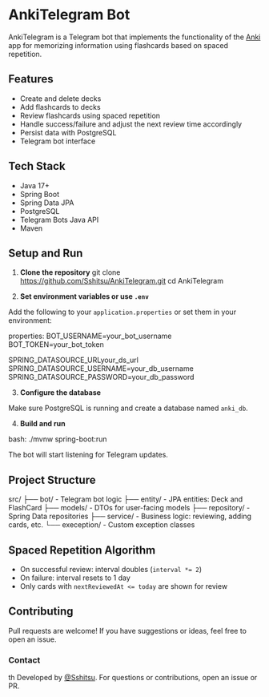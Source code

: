 # AnkiTelegram Bot  

AnkiTelegram is a Telegram bot that implements the functionality of the [Anki](https://apps.ankiweb.net/) app for memorizing information using flashcards based on spaced repetition.
##  Features

-  Create and delete decks
-  Add flashcards to decks
-  Review flashcards using spaced repetition
-  Handle success/failure and adjust the next review time accordingly
-  Persist data with PostgreSQL
-  Telegram bot interface

##  Tech Stack
- Java 17+
- Spring Boot
- Spring Data JPA
- PostgreSQL
- Telegram Bots Java API
- Maven

##  Setup and Run

1. **Clone the repository**
git clone https://github.com/Sshitsu/AnkiTelegram.git
cd AnkiTelegram
 

2. **Set environment variables or use `.env`**

Add the following to your `application.properties` or set them in your environment:

 properties:
  BOT_USERNAME=your_bot_username
  BOT_TOKEN=your_bot_token

  SPRING_DATASOURCE_URLyour_ds_url
  SPRING_DATASOURCE_USERNAME=your_db_username
  SPRING_DATASOURCE_PASSWORD=your_db_password
 

3. **Configure the database**

Make sure PostgreSQL is running and create a database named `anki_db`.

4. **Build and run**

bash:
./mvnw spring-boot:run
 

The bot will start listening for Telegram updates.

##  Project Structure
 
src/
├── bot/                    - Telegram bot logic
├── entity/                 - JPA entities: Deck and FlashCard
├── models/                 - DTOs for user-facing models
├── repository/             - Spring Data repositories
├── service/                - Business logic: reviewing, adding cards, etc.
└── exeception/             - Custom exception classes
 

## Spaced Repetition Algorithm

* On successful review: interval doubles (`interval *= 2`)
* On failure: interval resets to 1 day
* Only cards with `nextReviewedAt <= today` are shown for review

## Contributing

Pull requests are welcome! If you have suggestions or ideas, feel free to open an issue.


### Contact
th
Developed by [@Sshitsu](https://github.com/Sshitsu).
For questions or contributions, open an issue or PR.

 
